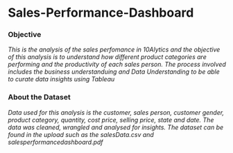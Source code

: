 # Sales-Performance-Dashboard
### Objective
_This is the analysis of the sales perfomance in 10Alytics and the objective of this analysis is to understand how different product categories are performing and the productivity of each sales person._
_The process involved includes the business understanduing and Data Understanding to be able to curate data insights using Tableau_

### About the Dataset
_Data used for this analysis is the customer, sales person, customer gender, product category, quantity, cost price, selling price, state and date. The data was cleaned, wrangled and analysed for insights._
_The dataset can be found in the upload such as the salesData.csv and salesperformancedashboard.pdf_

